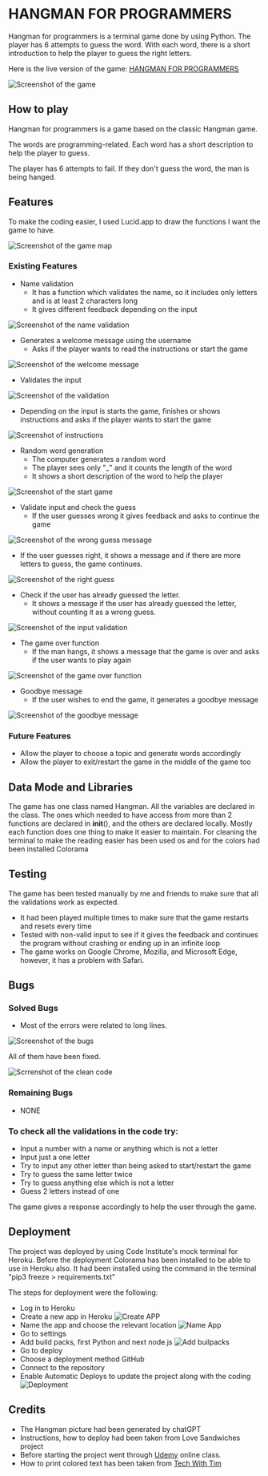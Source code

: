 # HANGMAN FOR PROGRAMMERS

Hangman for programmers is a terminal game done by using Python.
The player has 6 attempts to guess the word. With each word, there is a short introduction to help the player to guess the right letters.

Here is the live version of the game: 
[HANGMAN FOR PROGRAMMERS](https://hangman-for-programmers-1e8bf1b491a5.herokuapp.com/)

![Screenshot of the game](media/hangman.png)

## How to play

Hangman for programmers is a game based on the classic Hangman game. 

The words are programming-related. Each word has a short description to help the player to guess. 

The player has 6 attempts to fail. If they don't guess the word, the man is being hanged.

## Features

To make the coding easier, I used Lucid.app to draw the functions I want the game to have.

![Screenshot of the game map](media/game-map.png)
### Existing Features

+ Name validation
  + It has a function which validates the name, so it includes only letters and is at least 2 characters long
  + It gives different feedback depending on the input

![Screenshot of the name validation](media/name-validation.png)

+ Generates a welcome message using the username
  + Asks if the player wants to read the instructions or start the game

![Screenshot of the welcome message](media/welcome-message.png)

+ Validates the input

![Screenshot of the validation](media/validate-input.png)

  + Depending on the input is starts the game, finishes or shows instructions and asks if the player wants to start the game

![Screenshot of instructions](media/show-instructions.png)

+ Random word generation
  + The computer generates a random word
  + The player sees only "_" and it counts the length of the word
  + It shows a short description of the word to help the player

![Screenshot of the start game](media/start-game.png)

+ Validate input and check the guess
  + If the user guesses wrong it gives feedback and asks to continue the game

![Screenshot of the wrong guess message](media/check-guess.png)

  + If the user guesses right, it shows a message and if there are more letters to guess, the game continues.

![Screenshot of the right guess](media/check-guess-right.png)

+ Check if the user has already guessed the letter.
  + It shows a message if the user has already guessed the letter, without counting it as a wrong guess.

![Screenshot of the input validation](media/validate-guess.png)

+ The game over function
  + If the man hangs, it shows a message that the game is over and asks if the user wants to play again

![Screenshot of the game over function](media/replay.png)

+ Goodbye message
  + If the user wishes to end the game, it generates a goodbye message

![Screenshot of the goodbye message](media/goodbye.png)

### Future Features

+ Allow the player to choose a topic and generate words accordingly
+ Allow the player to exit/restart the game in the middle of the game too

## Data Mode and Libraries
The game has one class named Hangman. All the variables are declared in the class. The ones which needed to have access from more than 2 functions are declared in __init__(), and the others are declared locally.
Mostly each function does one thing to make it easier to maintain.
For cleaning the terminal to make the reading easier has been used os and for the colors had been installed Colorama

## Testing
The game has been tested manually by me and friends to make sure that all the validations work as expected.
+ It had been played multiple times to make sure that the game restarts and resets every time
+ Tested with non-valid input to see if it gives the feedback and continues the program without crashing or ending up in an infinite loop
+ The game works on Google Chrome, Mozilla, and Microsoft Edge, however, it has a problem with Safari.

## Bugs
### Solved Bugs

+ Most of the errors were related to long lines.

![Screenshot of the bugs](media/errors.png)

All of them have been fixed.

![Scrrenshot of the clean code](media/no-errors.png)

### Remaining Bugs
+ NONE

### To check all the validations in the code try:
 + Input a number with a name or anything which is not a letter
 + Input just a one letter
 + Try to input any other letter than being asked to start/restart the game
 + Try to guess the same letter twice
 + Try to guess anything else which is not a letter
 + Guess 2 letters instead of one

 The game gives a response accordingly to help the user through the game.

## Deployment
The project was deployed by using Code Institute's mock terminal for Heroku.
Before the deployment Colorama has been installed to be able to use in Heroku also.
It had been installed using the command in the terminal "pip3 freeze > requirements.txt"

The steps for deployment were the following:
  + Log in to Heroku
  + Create a new app in Heroku
  ![Create APP](media/app.png)
  + Name the app and choose the relevant location
  ![Name App](media/name-app.png)
  + Go to settings
  + Add build packs, first Python and next node.js
  ![Add builpacks](media/builpack.png)
  + Go to deploy
  + Choose a deployment method GitHub
  + Connect to the repository
  + Enable Automatic Deploys to update the project along with the coding
  ![Deployment](media/deployment.png)

  ## Credits

  + The Hangman picture had been generated by chatGPT
  + Instructions, how to deploy had been taken from Love Sandwiches project
  + Before starting the project went through [Udemy](https://www.udemy.com/course/complete-python-developer-zero-to-mastery/) online class.
  + How to print colored text has been taken from [Tech With Tim](https://www.youtube.com/watch?v=u51Zjlnui4Y)
  